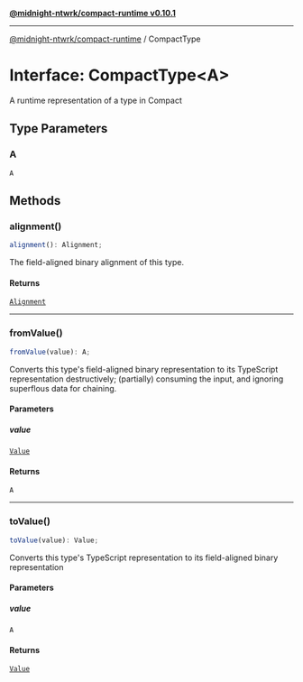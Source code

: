 [**@midnight-ntwrk/compact-runtime v0.10.1**](../README.md)

***

[@midnight-ntwrk/compact-runtime](../globals.md) / CompactType

# Interface: CompactType\<A\>

A runtime representation of a type in Compact

## Type Parameters

### A

`A`

## Methods

### alignment()

```ts
alignment(): Alignment;
```

The field-aligned binary alignment of this type.

#### Returns

[`Alignment`](../type-aliases/Alignment.md)

***

### fromValue()

```ts
fromValue(value): A;
```

Converts this type's field-aligned binary representation to its TypeScript
representation destructively; (partially) consuming the input, and
ignoring superflous data for chaining.

#### Parameters

##### value

[`Value`](../type-aliases/Value.md)

#### Returns

`A`

***

### toValue()

```ts
toValue(value): Value;
```

Converts this type's TypeScript representation to its field-aligned binary
representation

#### Parameters

##### value

`A`

#### Returns

[`Value`](../type-aliases/Value.md)
